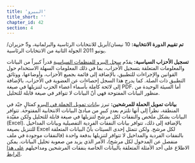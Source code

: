 ```yaml
---
title: 'البيرو'
title_short: ''
chapter_id: 42
section: 4
---
```


**تم تقييم الدورة الانتخابية:** 10 نيسان/أبريل للانتخابات الرئاسية والبرلمانية، و5 حزيران/يونيو 2011 الجولة الثانية من الانتخابات الرئاسية.

**تسجيل الأحزاب السياسية:** يقدّم [سجل البيرو للمنظمات السياسية](http://200.37.211.165/srop_publico/6Consulta/con_PadronAfil.aspx) قدراً كبيراً من البيانات والمعلومات المتعلقة بتسجيل الأحزاب، بما في ذلك المعلومات السهلة الاستخدام حول القوانين والإجراءات للتطبيق، بالإضافة إلى قائمة بجميع الأحزاب، وأوضاعها، ووثائق التطبيق ذات الصلة. كما يدرج هذا السجل إحصاءات عن العضوية في الأحزاب، بالإضافة إلى لائحة كاملة بأسماء أعضاء الحزب لتنزيلها في صيغة PDF. أما السيئة الوحيدة من منظور البيانات المفتوحة فهي أنّ البيانات لا تتوافر في صيغة قابلة للتحليل.

**بيانات تمويل الحملة للمرشحين:** تبرز [بيانات تمويل الحملة في البيرو](http://www.web.onpe.gob.pe/modFondosPartidarios/gsfp2011/candidato_menu.php) كمثالٍ جيّد في المنطقة، نظراً إلى أنها تلتزم بعددٍ كبيرٍ من مبادئ البيانات الانتخابية المفتوحة. تتوافر البيانات بشكل ملخص والنفقات لكل مرشح لتنزيلها في صيغة قابلة للتحليل ولكن مقيّدة (Excel). بالإضافة إلى ذلك، تتوافر بيانات النفقات الفردية التفصيلية وبيانات المداخيل للتنزيل بصيغة Excel لكل مرشح. ولكن تتمثل إحدى السيئات بأنّ البيانات المتعلقة بالنفقات الفردية والمداخيل لا تتوافر لتنزيلها بدفعة واحدة (فالنفقات موجودة في ملف منفصل عن المدخول لكل مرشح)، الأمر الذي يزيد من صعوبة تحليل البيانات. يمكن الاطلاع على أحد الأمثلة المتعلقة بالبيانات الخاصة بنفقات المرشحين ومداخيلهم [على هذا الرابط](http://www.web.onpe.gob.pe/modFondosPartidarios/gsfp2011/candidato_detalle.php?t=p&a=ALIANZA%20POR%20EL%20GRAN%20CAMBIO&d=AREQUIPA).
